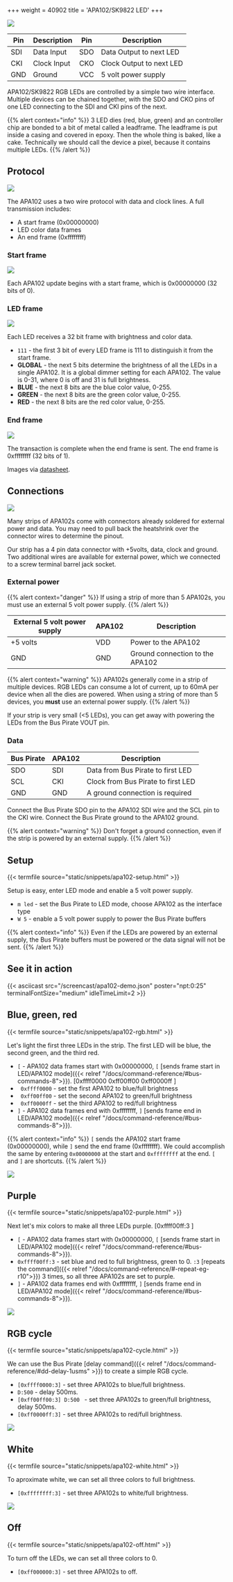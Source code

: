 +++
weight = 40902
title = 'APA102/SK9822 LED'
+++  

![](/images/docs/demo/apa102-diagram.png) 

|Pin|Description|Pin|Description|
|-|-|-|-|
|SDI| Data Input|SDO| Data Output to next LED
|CKI| Clock Input|CKO| Clock Output to next LED|
|GND| Ground|VCC| 5 volt power supply|


APA102/SK9822 RGB LEDs are controlled by a simple two wire interface. Multiple devices can be chained together, with the SDO and CKO pins of one LED connecting to the SDI and CKI pins of the next.

{{% alert context="info" %}}
3 LED dies (red, blue, green) and an controller chip are bonded to a bit of metal called a leadframe. The leadframe is put inside a casing and covered in epoxy. Then the whole thing is baked, like a cake. Technically we should call the device a pixel, because it contains multiple LEDs.
{{% /alert %}}

## Protocol

![](/images/docs/demo/apa102-frame.png)

The APA102 uses a two wire protocol with data and clock lines. A full transmission includes:
- A start frame (0x00000000)
- LED color data frames
- An end frame (0xffffffff)

### Start frame

![](/images/docs/demo/apa102-startframe.png)

Each APA102 update begins with a start frame, which is 0x00000000 (32 bits of 0). 

### LED frame
![](/images/docs/demo/apa102-ledframe.png)

Each LED receives a 32 bit frame with brightness and color data.
- ```111``` - the first 3 bit of every LED frame is 111 to distinguish it from the start frame.
- **GLOBAL** - the next 5 bits determine the brightness of all the LEDs in a single APA102. It is a global dimmer setting for each APA102. The value is 0-31, where 0 is off and 31 is full brightness.
- **BLUE** - the next 8 bits are the blue color value, 0-255.
- **GREEN** - the next 8 bits are the green color value, 0-255.
- **RED** - the next 8 bits are the red color value, 0-255.

### End frame
![](/images/docs/demo/apa102-endframe.png)

The transaction is complete when the end frame is sent. The end frame is 0xffffffff (32 bits of 1).

Images via [datasheet](https://www.mouser.com/datasheet/2/737/APA102_2020_SMD_LED-2487271.pdf).

## Connections

![](/images/docs/demo/apa102-setup.jpg)

Many strips of APA102s come with connectors already soldered for external power and data. You may need to pull back the heatshrink over the connector wires to determine the pinout. 

Our strip has a 4 pin data connector with +5volts, data, clock and ground. Two additional wires are available for external power, which we connected to a screw terminal barrel jack socket. 

### External power

{{% alert context="danger" %}}
If using a strip of more than 5 APA102s, you must use an external 5 volt power supply. 
{{% /alert %}}

|External 5 volt power supply|APA102|Description|
|---|---|-|
|+5 volts|VDD|Power to the APA102|
|GND|GND|Ground connection to the APA102|

{{% alert context="warning" %}}
APA102s generally come in a strip of multiple devices. RGB LEDs can consume a lot of current, up to 60mA per device when all the dies are powered. When using a string of more than 5 devices, you **must** use an external power supply. 
{{% /alert %}}

If your strip is very small (<5 LEDs), you can get away with powering the LEDs from the Bus Pirate VOUT pin.

### Data

|Bus Pirate|APA102|Description|
|---|---|-|
|SDO|SDI|Data from Bus Pirate to first LED|
|SCL|CKI|Clock from Bus Pirate to first LED|
|GND| GND|A ground connection is required|

Connect the Bus Pirate SDO pin to the APA102 SDI wire and the SCL pin to the CKI wire. Connect the Bus Pirate ground to the APA102 ground. 

{{% alert context="warning" %}}
Don't forget a ground connection, even if the strip is powered by an external supply. 
{{% /alert %}}

## Setup

{{< termfile source="static/snippets/apa102-setup.html" >}}

Setup is easy, enter LED mode and enable a 5 volt power supply.

- ```m led``` - set the Bus Pirate to LED mode, choose APA102 as the interface type
- ```W 5``` - enable a 5 volt power supply to power the Bus Pirate buffers

{{% alert context="info" %}}
Even if the LEDs are powered by an external supply, the Bus Pirate buffers must be powered or the data signal will not be sent.
{{% /alert %}}

## See it in action

{{< asciicast src="/screencast/apa102-demo.json" poster="npt:0:25" terminalFontSize="medium" idleTimeLimit=2 >}} 

## Blue, green, red

{{< termfile source="static/snippets/apa102-rgb.html" >}}

Let's light the first three LEDs in the strip. The first LED will be blue, the second green, and the third red.

- ```[``` - APA102 data frames start with 0x00000000, ```[``` [sends frame start in LED/APA102 mode]({{< relref "/docs/command-reference/#bus-commands-8">}}).
[0xffff0000 0xff00ff00 0xff0000ff ]
- ``` 0xffff0000``` - set the first APA102 to blue/full brightness
- ``` 0xff00ff00``` - set the second APA102 to green/full brightness
- ``` 0xff0000ff``` - set the third APA102 to red/full brightness
- ```]``` - APA102 data frames end with 0xffffffff, ```]``` [sends frame end in LED/APA102 mode]({{< relref "/docs/command-reference/#bus-commands-8">}}).

{{% alert context="info" %}}
```[``` sends the APA102 start frame (0x00000000), while ```]``` send the end frame (0xffffffff). We could accomplish the same by entering ```0x00000000``` at the start and ```0xffffffff``` at the end. ```[``` and ```]``` are shortcuts. 
{{% /alert %}}

![](/images/docs/demo/apa102-rgb.jpg)

## Purple

{{< termfile source="static/snippets/apa102-purple.html" >}}

Next let's mix colors to make all three LEDs purple.
[0xffff00ff:3 ]
- ```[``` - APA102 data frames start with 0x00000000, ```[``` [sends frame start in LED/APA102 mode]({{< relref "/docs/command-reference/#bus-commands-8">}}).
- ```0xffff00ff:3``` - set blue and red to full brightness, green to 0. ```:3``` [repeats the command]({{< relref "/docs/command-reference/#-repeat-eg-r10">}}) 3 times, so all three APA102s are set to purple.
- ```]``` - APA102 data frames end with 0xffffffff, ```]``` [sends frame end in LED/APA102 mode]({{< relref "/docs/command-reference/#bus-commands-8">}}).

![](/images/docs/demo/apa102-purple.jpg)

## RGB cycle

{{< termfile source="static/snippets/apa102-cycle.html" >}}

We can use the Bus Pirate [delay command]({{< relref "/docs/command-reference/#dd-delay-1usms" >}}) to create a simple RGB cycle. 

- ```[0xffff0000:3]``` - set three APA102s to blue/full brightness.
- ```D:500``` - delay 500ms.
- ```[0xff00ff00:3] D:500 ``` - set three APA102s to green/full brightness, delay 500ms.
- ```[0xff0000ff:3]``` - set three APA102s to red/full brightness.

![](/images/docs/demo/apa102-cycle.jpg) 

## White

{{< termfile source="static/snippets/apa102-white.html" >}}

To aproximate white, we can set all three colors to full brightness.
- ```[0xffffffff:3]``` - set three APA102s to white/full brightness.

![](/images/docs/demo/apa102-white.jpg)

## Off

{{< termfile source="static/snippets/apa102-off.html" >}}

To turn off the LEDs, we can set all three colors to 0.
- ```[0xff000000:3]``` - set three APA102s to off.